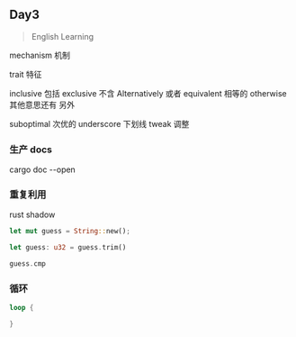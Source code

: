 ## Day3

> English Learning

mechanism 机制

trait 特征

inclusive 包括
exclusive 不含
Alternatively 或者
equivalent 相等的
otherwise 其他意思还有 另外

suboptimal 次优的
underscore 下划线
tweak 调整

### 生产 docs

cargo doc --open

### 重复利用

rust shadow

```rs
let mut guess = String::new();

let guess: u32 = guess.trim()

guess.cmp


```

### 循环

```rs
loop {

}
```
